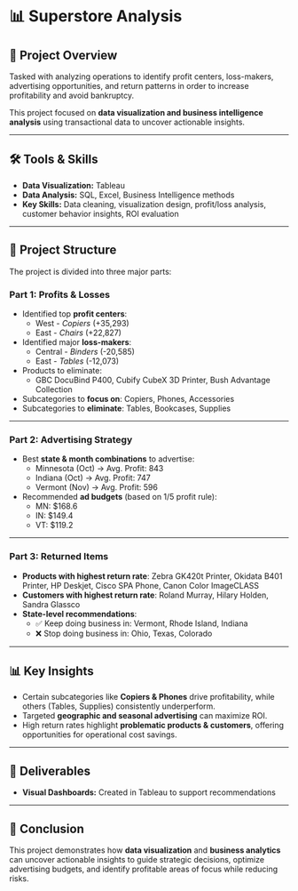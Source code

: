 # 📊 Superstore Analysis

## 📌 Project Overview
Tasked with analyzing operations to identify profit centers, loss-makers, advertising opportunities, and return patterns in order to increase profitability and avoid bankruptcy.  

This project focused on **data visualization and business intelligence analysis** using transactional data to uncover actionable insights.  

---

## 🛠️ Tools & Skills
- **Data Visualization:** Tableau
- **Data Analysis:** SQL, Excel, Business Intelligence methods
- **Key Skills:** Data cleaning, visualization design, profit/loss analysis, customer behavior insights, ROI evaluation  

---

## 📂 Project Structure
The project is divided into three major parts:

### **Part 1: Profits & Losses**
- Identified top **profit centers**:  
  - West - *Copiers* (+35,293)  
  - East - *Chairs* (+22,827)  
- Identified major **loss-makers**:  
  - Central - *Binders* (-20,585)  
  - East - *Tables* (-12,073)  
- Products to eliminate:  
  - GBC DocuBind P400, Cubify CubeX 3D Printer, Bush Advantage Collection  
- Subcategories to **focus on**: Copiers, Phones, Accessories  
- Subcategories to **eliminate**: Tables, Bookcases, Supplies

---

### **Part 2: Advertising Strategy**
- Best **state & month combinations** to advertise:  
  - Minnesota (Oct) → Avg. Profit: 843  
  - Indiana (Oct) → Avg. Profit: 747  
  - Vermont (Nov) → Avg. Profit: 596  
- Recommended **ad budgets** (based on 1/5 profit rule):  
  - MN: $168.6  
  - IN: $149.4  
  - VT: $119.2

---

### **Part 3: Returned Items**
- **Products with highest return rate**: Zebra GK420t Printer, Okidata B401 Printer, HP Deskjet, Cisco SPA Phone, Canon Color ImageCLASS  
- **Customers with highest return rate**: Roland Murray, Hilary Holden, Sandra Glassco  
- **State-level recommendations**:  
  - ✅ Keep doing business in: Vermont, Rhode Island, Indiana  
  - ❌ Stop doing business in: Ohio, Texas, Colorado

---

## 📊 Key Insights
- Certain subcategories like **Copiers & Phones** drive profitability, while others (Tables, Supplies) consistently underperform.  
- Targeted **geographic and seasonal advertising** can maximize ROI.  
- High return rates highlight **problematic products & customers**, offering opportunities for operational cost savings.  

---

## 📁 Deliverables
- **Visual Dashboards:** Created in Tableau to support recommendations  

---

## 🚀 Conclusion
This project demonstrates how **data visualization** and **business analytics** can uncover actionable insights to guide strategic decisions, optimize advertising budgets, and identify profitable areas of focus while reducing risks.  
